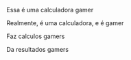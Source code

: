 Essa é uma calculadora gamer

Realmente, é uma calculadora, e é gamer

Faz calculos gamers

Da resultados gamers